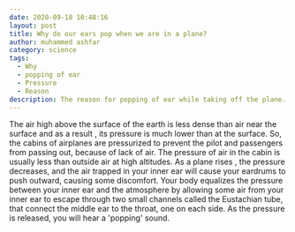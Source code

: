 ```yaml
---
date: 2020-09-18 10:48:16
layout: post
title: Why do our ears pop when we are in a plane?
author: muhammed ashfar
category: science
tags:
  - Why
  - popping of ear
  - Pressure
  - Reason
description: The reason for popping of ear while taking off the plane.
---
```

The air high above the surface of the earth is less dense than air near the surface and as a result , its pressure is much lower than at the surface. So, the cabins of airplanes are pressurized to prevent the pilot and passengers from passing out, because of lack of air. The pressure of air in the cabin is usually less than outside air at high altitudes.
As a plane rises , the pressure decreases, and the air trapped in your inner ear will cause your eardrums to push outward, causing some discomfort. Your body equalizes the pressure between your inner ear and the atmosphere by allowing some air from your inner ear to escape through two small channels called the Eustachian tube, that connect the middle ear to the throat, one on each side. As the pressure is released, you will hear a 'popping' sound.